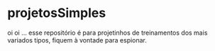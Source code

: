 # projetosSimples
oi oi ... esse repositório é para projetinhos de treinamentos dos mais variados tipos, fiquem à vontade para espionar.
